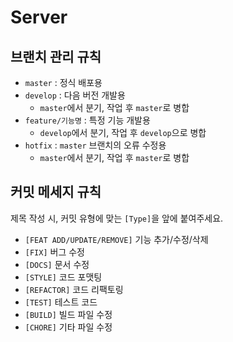 # Server

## 브랜치 관리 규칙

- `master` : 정식 배포용
- `develop` : 다음 버전 개발용
    - `master`에서 분기, 작업 후 `master`로 병합
- `feature/기능명` : 특정 기능 개발용
    - `develop`에서 분기, 작업 후 `develop`으로 병합
- `hotfix` : `master` 브랜치의 오류 수정용
    - `master`에서 분기, 작업 후 `master`로 병합

## 커밋 메세지 규칙
제목 작성 시, 커밋 유형에 맞는 `[Type]`을 앞에 붙여주세요. 

- `[FEAT ADD/UPDATE/REMOVE]` 기능 추가/수정/삭제
- `[FIX]` 버그 수정
- `[DOCS]` 문서 수정
- `[STYLE]` 코드 포맷팅
- `[REFACTOR]` 코드 리팩토링
- `[TEST]` 테스트 코드
- `[BUILD]` 빌드 파일 수정
- `[CHORE]` 기타 파일 수정
